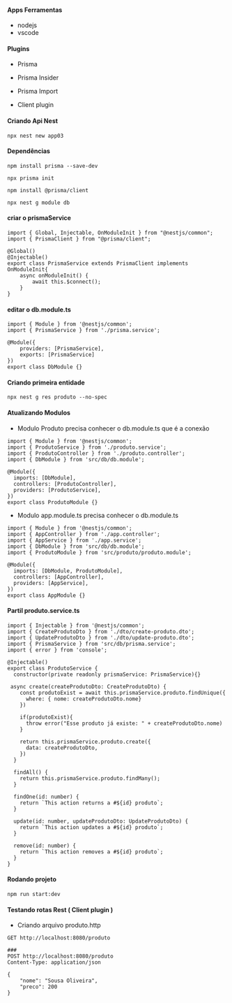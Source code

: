 #### Apps Ferramentas
* nodejs
* vscode

#### Plugins
* Prisma
* Prisma Insider
* Prisma Import

* Client plugin
#### Criando Api Nest
```
npx nest new app03
```

#### Dependências
```
npm install prisma --save-dev
```

```
npx prisma init
```

```
npm install @prisma/client
```

```
npx nest g module db
```

#### criar o prismaService
```
import { Global, Injectable, OnModuleInit } from "@nestjs/common";
import { PrismaClient } from "@prisma/client";

@Global()
@Injectable()
export class PrismaService extends PrismaClient implements OnModuleInit{
    async onModuleInit() {
        await this.$connect();
    }
}
```

#### editar o db.module.ts
```
import { Module } from '@nestjs/common';
import { PrismaService } from './prisma.service'; 

@Module({
    providers: [PrismaService],
    exports: [PrismaService]
})
export class DbModule {}
```

#### Criando primeira entidade
```
npx nest g res produto --no-spec
```

#### Atualizando Modulos

* Modulo Produto precisa conhecer o db.module.ts que é a conexão
```
import { Module } from '@nestjs/common';
import { ProdutoService } from './produto.service';
import { ProdutoController } from './produto.controller';
import { DbModule } from 'src/db/db.module';

@Module({
  imports: [DbModule],
  controllers: [ProdutoController],
  providers: [ProdutoService],
})
export class ProdutoModule {}
```

* Modulo app.module.ts precisa conhecer o db.module.ts

```
import { Module } from '@nestjs/common';
import { AppController } from './app.controller';
import { AppService } from './app.service';
import { DbModule } from 'src/db/db.module';
import { ProdutoModule } from 'src/produto/produto.module';

@Module({
  imports: [DbModule, ProdutoModule],
  controllers: [AppController],
  providers: [AppService],
})
export class AppModule {}

```

#### Partil produto.service.ts
```
import { Injectable } from '@nestjs/common';
import { CreateProdutoDto } from './dto/create-produto.dto';
import { UpdateProdutoDto } from './dto/update-produto.dto';
import { PrismaService } from 'src/db/prisma.service'; 
import { error } from 'console';

@Injectable()
export class ProdutoService {
  constructor(private readonly prismaService: PrismaService){}

 async create(createProdutoDto: CreateProdutoDto) {
    const produtoExist = await this.prismaService.produto.findUnique({
      where: { nome: createProdutoDto.nome}
    })

    if(produtoExist){
      throw error("Esse produto já existe: " + createProdutoDto.nome)
    }

    return this.prismaService.produto.create({
      data: createProdutoDto,
    })
  }

  findAll() {
    return this.prismaService.produto.findMany();
  }

  findOne(id: number) {
    return `This action returns a #${id} produto`;
  }

  update(id: number, updateProdutoDto: UpdateProdutoDto) {
    return `This action updates a #${id} produto`;
  }

  remove(id: number) {
    return `This action removes a #${id} produto`;
  }
}
```

#### Rodando projeto
```
npm run start:dev
```

#### Testando rotas Rest ( Client plugin )
* Criando arquivo produto.http
```
GET http://localhost:8080/produto

###
POST http://localhost:8080/produto
Content-Type: application/json

{
    "nome": "Sousa Oliveira",
    "preco": 200
}
```